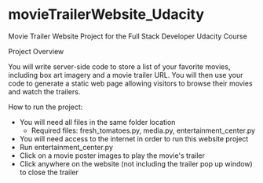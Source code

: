 # movieTrailerWebsite_Udacity

Movie Trailer Website Project for the Full Stack Developer Udacity Course

Project Overview

You will write server-side code to store a list of your favorite movies, including box art imagery and a movie trailer URL. You will then use your code to generate a static web page allowing visitors to browse their movies and watch the trailers.


How to run the project:
- You will need all files in the same folder location
  - Required files: fresh_tomatoes.py, media.py, entertainment_center.py
- You will need access to the internet in order to run this website project
- Run entertainment_center.py
- Click on a movie poster images to play the movie's trailer 
- Click anywhere on the website (not including the trailer pop up window) to close the trailer
